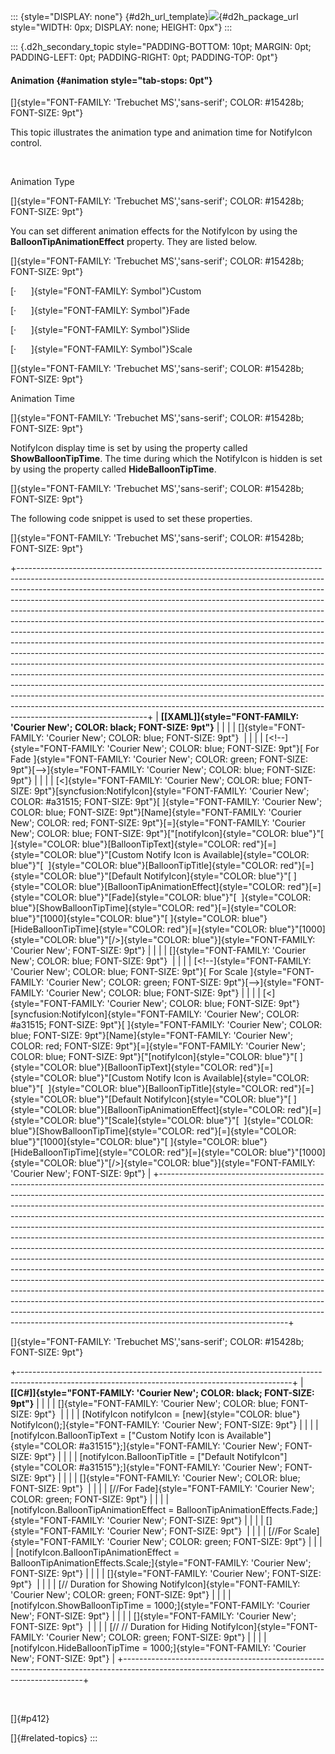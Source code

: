 ::: {style="DISPLAY: none"}
[](ms-xhelp:///?Id=d2h_url_template){#d2h_url_template}![](!package_url!){#d2h_package_url style="WIDTH: 0px; DISPLAY: none; HEIGHT: 0px"}
:::

::: {.d2h_secondary_topic style="PADDING-BOTTOM: 10pt; MARGIN: 0pt; PADDING-LEFT: 0pt; PADDING-RIGHT: 0pt; PADDING-TOP: 0pt"}
#### Animation {#animation style="tab-stops: 0pt"}

[]{style="FONT-FAMILY: 'Trebuchet MS','sans-serif'; COLOR: #15428b; FONT-SIZE: 9pt"} 

This topic illustrates the animation type and animation time for NotifyIcon control.

 

Animation Type

[]{style="FONT-FAMILY: 'Trebuchet MS','sans-serif'; COLOR: #15428b; FONT-SIZE: 9pt"} 

You can set different animation effects for the NotifyIcon by using the **BalloonTipAnimationEffect** property. They are listed below.

[]{style="FONT-FAMILY: 'Trebuchet MS','sans-serif'; COLOR: #15428b; FONT-SIZE: 9pt"} 

[·      ]{style="FONT-FAMILY: Symbol"}Custom

[·      ]{style="FONT-FAMILY: Symbol"}Fade

[·      ]{style="FONT-FAMILY: Symbol"}Slide

[·      ]{style="FONT-FAMILY: Symbol"}Scale

[]{style="FONT-FAMILY: 'Trebuchet MS','sans-serif'; COLOR: #15428b; FONT-SIZE: 9pt"} 

Animation Time

[]{style="FONT-FAMILY: 'Trebuchet MS','sans-serif'; COLOR: #15428b; FONT-SIZE: 9pt"} 

NotifyIcon display time is set by using the property called **ShowBalloonTipTime**. The time during which the NotifyIcon is hidden is set by using the property called **HideBalloonTipTime**.

[]{style="FONT-FAMILY: 'Trebuchet MS','sans-serif'; COLOR: #15428b; FONT-SIZE: 9pt"} 

The following code snippet is used to set these properties.

[]{style="FONT-FAMILY: 'Trebuchet MS','sans-serif'; COLOR: #15428b; FONT-SIZE: 9pt"} 

+--------------------------------------------------------------------------------------------------------------------------------------------------------------------------------------------------------------------------------------------------------------------------------------------------------------------------------------------------------------------------------------------------------------------------------------------------------------------------------------------------------------------------------------------------------------------------------------------------------------------------------------------------------------------------------------------------------------------------------------------------------------------------------------------------------------------------------------------------------------------------------------------------------------------------------------------------------------------------------------------------------------------------------------------------------------------------------------------------------------------------------------------------------------------+
| **[\[XAML\]]{style="FONT-FAMILY: 'Courier New'; COLOR: black; FONT-SIZE: 9pt"}**                                                                                                                                                                                                                                                                                                                                                                                                                                                                                                                                                                                                                                                                                                                                                                                                                                                                                                                                                                                                                                                                                   |
|                                                                                                                                                                                                                                                                                                                                                                                                                                                                                                                                                                                                                                                                                                                                                                                                                                                                                                                                                                                                                                                                                                                                                                    |
| []{style="FONT-FAMILY: 'Courier New'; COLOR: blue; FONT-SIZE: 9pt"}                                                                                                                                                                                                                                                                                                                                                                                                                                                                                                                                                                                                                                                                                                                                                                                                                                                                                                                                                                                                                                                                                                |
|                                                                                                                                                                                                                                                                                                                                                                                                                                                                                                                                                                                                                                                                                                                                                                                                                                                                                                                                                                                                                                                                                                                                                                    |
| [\<!\--]{style="FONT-FAMILY: 'Courier New'; COLOR: blue; FONT-SIZE: 9pt"}[ For Fade ]{style="FONT-FAMILY: 'Courier New'; COLOR: green; FONT-SIZE: 9pt"}[\--\>]{style="FONT-FAMILY: 'Courier New'; COLOR: blue; FONT-SIZE: 9pt"}                                                                                                                                                                                                                                                                                                                                                                                                                                                                                                                                                                                                                                                                                                                                                                                                                                                                                                                                    |
|                                                                                                                                                                                                                                                                                                                                                                                                                                                                                                                                                                                                                                                                                                                                                                                                                                                                                                                                                                                                                                                                                                                                                                    |
| [\<]{style="FONT-FAMILY: 'Courier New'; COLOR: blue; FONT-SIZE: 9pt"}[syncfusion:NotifyIcon]{style="FONT-FAMILY: 'Courier New'; COLOR: #a31515; FONT-SIZE: 9pt"}[ ]{style="FONT-FAMILY: 'Courier New'; COLOR: blue; FONT-SIZE: 9pt"}[Name]{style="FONT-FAMILY: 'Courier New'; COLOR: red; FONT-SIZE: 9pt"}[=]{style="FONT-FAMILY: 'Courier New'; COLOR: blue; FONT-SIZE: 9pt"}[\"[notifyIcon]{style="COLOR: blue"}\"[ ]{style="COLOR: blue"}[BalloonTipText]{style="COLOR: red"}[=]{style="COLOR: blue"}\"[Custom Notify Icon is Available]{style="COLOR: blue"}\"[  ]{style="COLOR: blue"}[BalloonTipTitle]{style="COLOR: red"}[=]{style="COLOR: blue"}\"[Default NotifyIcon]{style="COLOR: blue"}\"[ ]{style="COLOR: blue"}[BalloonTipAnimationEffect]{style="COLOR: red"}[=]{style="COLOR: blue"}\"[Fade]{style="COLOR: blue"}\"[  ]{style="COLOR: blue"}[ShowBalloonTipTime]{style="COLOR: red"}[=]{style="COLOR: blue"}\"[1000]{style="COLOR: blue"}\"[ ]{style="COLOR: blue"}[HideBalloonTipTime]{style="COLOR: red"}[=]{style="COLOR: blue"}\"[1000]{style="COLOR: blue"}\"[/\>]{style="COLOR: blue"}]{style="FONT-FAMILY: 'Courier New'; FONT-SIZE: 9pt"}  |
|                                                                                                                                                                                                                                                                                                                                                                                                                                                                                                                                                                                                                                                                                                                                                                                                                                                                                                                                                                                                                                                                                                                                                                    |
| []{style="FONT-FAMILY: 'Courier New'; COLOR: blue; FONT-SIZE: 9pt"}                                                                                                                                                                                                                                                                                                                                                                                                                                                                                                                                                                                                                                                                                                                                                                                                                                                                                                                                                                                                                                                                                                |
|                                                                                                                                                                                                                                                                                                                                                                                                                                                                                                                                                                                                                                                                                                                                                                                                                                                                                                                                                                                                                                                                                                                                                                    |
| [\<!\--]{style="FONT-FAMILY: 'Courier New'; COLOR: blue; FONT-SIZE: 9pt"}[ For Scale ]{style="FONT-FAMILY: 'Courier New'; COLOR: green; FONT-SIZE: 9pt"}[\--\>]{style="FONT-FAMILY: 'Courier New'; COLOR: blue; FONT-SIZE: 9pt"}                                                                                                                                                                                                                                                                                                                                                                                                                                                                                                                                                                                                                                                                                                                                                                                                                                                                                                                                   |
|                                                                                                                                                                                                                                                                                                                                                                                                                                                                                                                                                                                                                                                                                                                                                                                                                                                                                                                                                                                                                                                                                                                                                                    |
| [\<]{style="FONT-FAMILY: 'Courier New'; COLOR: blue; FONT-SIZE: 9pt"}[syncfusion:NotifyIcon]{style="FONT-FAMILY: 'Courier New'; COLOR: #a31515; FONT-SIZE: 9pt"}[ ]{style="FONT-FAMILY: 'Courier New'; COLOR: blue; FONT-SIZE: 9pt"}[Name]{style="FONT-FAMILY: 'Courier New'; COLOR: red; FONT-SIZE: 9pt"}[=]{style="FONT-FAMILY: 'Courier New'; COLOR: blue; FONT-SIZE: 9pt"}[\"[notifyIcon]{style="COLOR: blue"}\"[ ]{style="COLOR: blue"}[BalloonTipText]{style="COLOR: red"}[=]{style="COLOR: blue"}\"[Custom Notify Icon is Available]{style="COLOR: blue"}\"[  ]{style="COLOR: blue"}[BalloonTipTitle]{style="COLOR: red"}[=]{style="COLOR: blue"}\"[Default NotifyIcon]{style="COLOR: blue"}\"[ ]{style="COLOR: blue"}[BalloonTipAnimationEffect]{style="COLOR: red"}[=]{style="COLOR: blue"}\"[Scale]{style="COLOR: blue"}\"[  ]{style="COLOR: blue"}[ShowBalloonTipTime]{style="COLOR: red"}[=]{style="COLOR: blue"}\"[1000]{style="COLOR: blue"}\"[ ]{style="COLOR: blue"}[HideBalloonTipTime]{style="COLOR: red"}[=]{style="COLOR: blue"}\"[1000]{style="COLOR: blue"}\"[/\>]{style="COLOR: blue"}]{style="FONT-FAMILY: 'Courier New'; FONT-SIZE: 9pt"} |
+--------------------------------------------------------------------------------------------------------------------------------------------------------------------------------------------------------------------------------------------------------------------------------------------------------------------------------------------------------------------------------------------------------------------------------------------------------------------------------------------------------------------------------------------------------------------------------------------------------------------------------------------------------------------------------------------------------------------------------------------------------------------------------------------------------------------------------------------------------------------------------------------------------------------------------------------------------------------------------------------------------------------------------------------------------------------------------------------------------------------------------------------------------------------+

[]{style="FONT-FAMILY: 'Trebuchet MS','sans-serif'; COLOR: #15428b; FONT-SIZE: 9pt"} 

+--------------------------------------------------------------------------------------------------------------------------------------------------+
| **[\[C#\]]{style="FONT-FAMILY: 'Courier New'; COLOR: black; FONT-SIZE: 9pt"}**                                                                   |
|                                                                                                                                                  |
| []{style="FONT-FAMILY: 'Courier New'; COLOR: blue; FONT-SIZE: 9pt"}                                                                              |
|                                                                                                                                                  |
| [NotifyIcon notifyIcon = [new]{style="COLOR: blue"} NotifyIcon();]{style="FONT-FAMILY: 'Courier New'; FONT-SIZE: 9pt"}                           |
|                                                                                                                                                  |
| [notifyIcon.BalloonTipText = [\"Custom Notify Icon is Available\"]{style="COLOR: #a31515"};]{style="FONT-FAMILY: 'Courier New'; FONT-SIZE: 9pt"} |
|                                                                                                                                                  |
| [notifyIcon.BalloonTipTitle = [\"Default NotifyIcon\"]{style="COLOR: #a31515"};]{style="FONT-FAMILY: 'Courier New'; FONT-SIZE: 9pt"}             |
|                                                                                                                                                  |
| []{style="FONT-FAMILY: 'Courier New'; COLOR: blue; FONT-SIZE: 9pt"}                                                                              |
|                                                                                                                                                  |
| [//For Fade]{style="FONT-FAMILY: 'Courier New'; COLOR: green; FONT-SIZE: 9pt"}                                                                   |
|                                                                                                                                                  |
| [notifyIcon.BalloonTipAnimationEffect = BalloonTipAnimationEffects.Fade;]{style="FONT-FAMILY: 'Courier New'; FONT-SIZE: 9pt"}                    |
|                                                                                                                                                  |
| []{style="FONT-FAMILY: 'Courier New'; FONT-SIZE: 9pt"}                                                                                           |
|                                                                                                                                                  |
| [//For Scale]{style="FONT-FAMILY: 'Courier New'; COLOR: green; FONT-SIZE: 9pt"}                                                                  |
|                                                                                                                                                  |
| [notifyIcon.BalloonTipAnimationEffect = BalloonTipAnimationEffects.Scale;]{style="FONT-FAMILY: 'Courier New'; FONT-SIZE: 9pt"}                   |
|                                                                                                                                                  |
| []{style="FONT-FAMILY: 'Courier New'; FONT-SIZE: 9pt"}                                                                                           |
|                                                                                                                                                  |
| [// Duration for Showing NotifyIcon]{style="FONT-FAMILY: 'Courier New'; COLOR: green; FONT-SIZE: 9pt"}                                           |
|                                                                                                                                                  |
| [notifyIcon.ShowBalloonTipTime = 1000;]{style="FONT-FAMILY: 'Courier New'; FONT-SIZE: 9pt"}                                                      |
|                                                                                                                                                  |
| []{style="FONT-FAMILY: 'Courier New'; FONT-SIZE: 9pt"}                                                                                           |
|                                                                                                                                                  |
| [// // Duration for Hiding NotifyIcon]{style="FONT-FAMILY: 'Courier New'; COLOR: green; FONT-SIZE: 9pt"}                                         |
|                                                                                                                                                  |
| [notifyIcon.HideBalloonTipTime = 1000;]{style="FONT-FAMILY: 'Courier New'; FONT-SIZE: 9pt"}                                                      |
+--------------------------------------------------------------------------------------------------------------------------------------------------+

 

[]{#p412} 

[]{#related-topics}
:::
